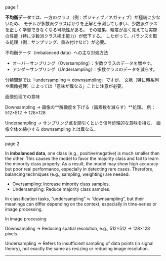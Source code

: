 page 1

**不均衡データ**では、一方のクラス（例：ポジティブ／ネガティブ）が極端に少ないため、
モデルが多数派クラスばかりを正解と予測してしまい、少数派クラスを正しく学習できなくなる可能性がある。
その結果、精度が高く見えても実際の性能（特に少数派クラス検出能力）が低下する。
したがって、バランスを取る処理（例：サンプリング、重み付けなど）が必要。


不均衡データ（imbalanced data）への主な対処方法

* オーバーサンプリング（Oversampling）：少数クラスのデータを増やす。
* アンダーサンプリング（Undersampling）：多数クラスのデータを減らす。

分類問題では「undersampling ≒ downsampling」ですが、
文脈（特に時系列や画像処理）によっては「意味が異なる」ことに注意が必要。

画像処理での意味

Downsampling
→ 画像の**解像度を下げる（画素数を減らす）**処理。
例：512×512 → 128×128

Undersampling
→ サンプリング点を間引くという信号処理的な意味を持ち、
画像全体を縮小する downsampling とは異なる。

---
page 2

In **imbalanced data**, one class (e.g., positive/negative) is much smaller than the other.
This causes the model to favor the majority class and fail to learn the minority class properly.
As a result, the model may show high accuracy but poor real performance, especially in detecting rare cases.
Therefore, balancing techniques (e.g., sampling, weighting) are needed.

* Oversampling: Increase minority class samples.
* Undersampling: Reduce majority class samples.

In classification tasks, “undersampling” ≒ “downsampling”,
but their meanings can differ depending on the context,
especially in time-series or image processing.

In image processing

Downsampling
→ Reducing spatial resolution, e.g., 512×512 → 128×128 pixels.

Undersampling
→ Refers to insufficient sampling of data points (in signal theory),
not exactly the same as resizing or reducing image resolution.

---


